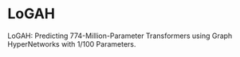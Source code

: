 # LoGAH
LoGAH: Predicting 774-Million-Parameter Transformers using Graph HyperNetworks with 1/100 Parameters.
